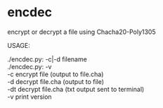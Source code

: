 # encdec
encrypt or decrypt a file using Chacha20-Poly1305

USAGE:

./encdec.py: -c|-d filename<br>
./encdec.py: -v<br>
-c encrypt file (output to file.cha)<br>
-d decrypt file.cha (output to file)<br>
-dt decrypt file.cha (txt output sent to terminal)<br>
-v print version

